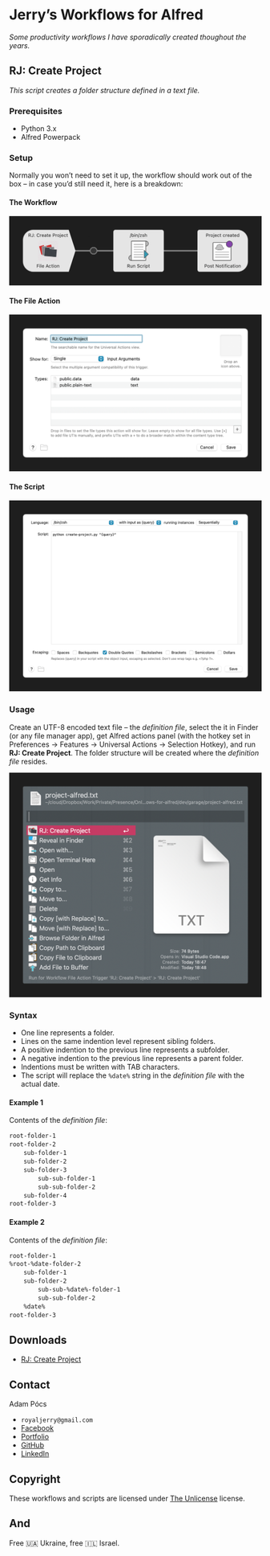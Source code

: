 # Jerry’s Workflows for Alfred

*Some productivity workflows I have sporadically created thoughout the years.*

## RJ: Create Project

*This script creates a folder structure defined in a text file.*

### Prerequisites

- Python 3.x
- Alfred Powerpack

### Setup

Normally you won’t need to set it up, the workflow should work out of the box – in case you’d still need it, here is a breakdown:

#### The Workflow

![alfred workflow](docs/create-project/step-1.png)

#### The File Action

![file action](docs/create-project/step-2.png)

#### The Script

![run-script](docs/create-project/step-3.png)

### Usage

Create an UTF-8 encoded text file – the *definition file*, select the it in Finder (or any file manager app), get Alfred actions panel (with the hotkey set in Preferences → Features → Universal Actions → Selection Hotkey), and run **RJ: Create Project**. The folder structure will be created where the *definition file* resides.

![alfred selection](docs/create-project/step-4.png)

### Syntax

- One line represents a folder.
- Lines on the same indention level represent sibling folders.
- A positive indention to the previous line represents a subfolder.
- A negative indention to the previous line represents a parent folder.
- Indentions must be written with TAB characters.
- The script will replace the `%date%` string in the *definition file* with the actual date.

#### Example 1

Contents of the *definition file*:

```txt
root-folder-1
root-folder-2
	sub-folder-1
	sub-folder-2
	sub-folder-3
		sub-sub-folder-1
		sub-sub-folder-2
	sub-folder-4
root-folder-3
```

#### Example 2

Contents of the *definition file*:

```txt
root-folder-1
%root-%date-folder-2
	sub-folder-1
	sub-folder-2
		sub-sub-%date%-folder-1
		sub-sub-folder-2
	%date%
root-folder-3
```

## Downloads

- [RJ: Create Project](https://github.com/Royaljerry/jerrys-workflows-for-alfred/raw/master/dist/rj-create-project.alfredworkflow)

## Contact

Adam Pócs

- `royaljerry@gmail.com`
- [Facebook](https://www.facebook.com/royaljerry)
- [Portfolio](https://royaljerry.myportfolio.com/)
- [GitHub](https://github.com/Royaljerry)
- [LinkedIn](https://www.linkedin.com/in/royaljerry/)

## Copyright

These workflows and scripts are licensed under [The Unlicense](https://choosealicense.com/licenses/unlicense/) license.

## And

Free 🇺🇦 Ukraine, free 🇮🇱 Israel.